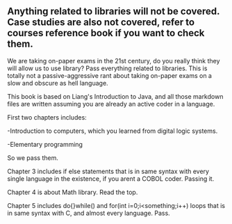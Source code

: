 ## Anything related to libraries will not be covered. Case studies are also not covered, refer to courses reference book if you want to check them.
We are taking on-paper exams in the 21st century, do you really think they will allow us to use library? Pass everything related to libraries.
This is totally not a passive-aggressive rant about taking on-paper exams on a slow and obscure as hell language.

This book is based on Liang's Introduction to Java, and all those markdown files are written assuming you are already an active coder in a language.

First two chapters includes: 

-Introduction to computers, which you learned from digital logic systems.

-Elementary programming

So we pass them.

Chapter 3 includes if else statements that is in same syntax with every single language in the existence, if you arent a COBOL coder. Passing it.

Chapter 4 is about Math library. Read the top.

Chapter 5 includes do{}while() and for(int i=0;i<something;i++) loops that is in same syntax with C, and almost every language. Pass. 
